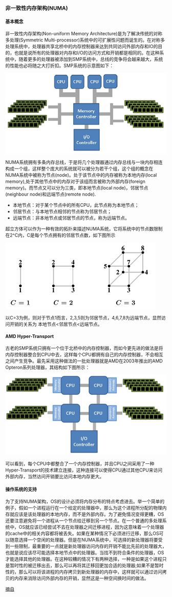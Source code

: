 ### 非一致性内存架构(NUMA)
#### 基本概念
非一致性内存架构(Non-uniform Memory Architecture)是为了解决传统的对称多处理(Symmetric Multi-processor)系统中的可扩展性问题而诞生的。在对称多处理系统中，处理器共享北桥中的内存控制器来达到共同访问外部内存和IO的目的，也就是说所有的处理器对内存和I/O的访问方式和开销都是相同的。在这种系统中，随着更多的处理器被添加到SMP系统中，总线的竞争将会越来越大，系统的性能也必将随之大打折扣。SMP系统的示意图如下：

![](./images/004.png)

NUMA系统拥有多条内存总线，于是将几个处理器通过内存总线与一块内存相连构成一个组，这样整个庞大的系统就可以被分为若干个组，这个组的概念在NUMA系统中被称为节点(node)。处于该节点中的内存被称为本地内存(local memory),处于其他节点中的内存对于该组而言被称为外部内存(foreign memory)。而节点又可以分为三类，即本地节点(local node)，邻居节点(neighbour node)和远端节点(remote node).

* 本地节点：对于某个节点中的所有CPU，此节点称为本地节点；
* 邻居节点：与本地节点相邻的节点称为邻居节点；
* 远端节点：非本地节点或邻居节点的节点，称为远端节点。

超立方体可以作为一种有效的拓扑来描述NUMA系统，它将系统中的节点数限制在2^C内，C是每个节点拥有的邻居节点数，如下图所示

![](./images/005.png)

以C=3为例，则对于节点1而言，2,3,5则为邻居节点，4,6,7,8为远端节点，显然访问开销的关系为 本地节点<邻居节点<远端节点。

#### AMD Hyper-Transport
古老的SMP系统只拥有一个位于北桥中的内存控制器，而如今更先进的做法是将内存控制器整合到CPU中去，这样每个CPU都拥有自己的内存控制器，不会相互之间产生竞争。最先采用这种做法的一批处理器就是AMD在2003年推出的AMD Opteron系列处理器，其结构如下图所示：

![](./images/006.png)

可以看到，每个CPU中都整合了一个内存控制器，并且CPU之间采用了一种Hyper-Transport的技术建立连接，这种连接可以使得CPU通过其他CPU来访问外部内存，当然访问开销要比访问本地内存更大。

#### 操作系统的支持
为了支持NUMA架构，OS的设计必须将内存分布的特点考虑进去。举一个简单的例子，假如一个进程运行在一个给定的处理器中，那么为这个进程所分配的物理内存就应该是该处理器的本地内存，而不是外部内存。为了避免情况变得更糟，OS还要注意避免将一个进程从一个节点给迁移到另一个节点。在一个普通的多处理系统中，OS就应该已经尝试不去在处理器之间迁移进程，因为这意味着一个处理器的cache中的相关内容都将被丢失。如果在某种情况下必须进行迁移，那么OS可以随意选择一个空闲的处理器。但是在NUMA系统中，可选择的新处理器将要受到一些限制，最重要的一点就是新处理器访问内存的开销不能比先前的处理器大，也就是说应该尽可能选择本地节点中的处理器。当找不到符合条件的处理器，OS才能选择其他的处理器。在这种较糟的情况下有两种选择，一种是如果这个进程只是暂时性的被迁移出去，那么可以再将其迁移回更加合适的处理器;如果不是暂时性的，那么可以将该进程的内存拷贝到新处理器的内存中，这样就可以通过访问拷贝的内存来消除访问外部内存的开销，显然这是一种空间换时间的做法。

[摘自](http://blog.csdn.net/vanbreaker/article/details/7492886)
